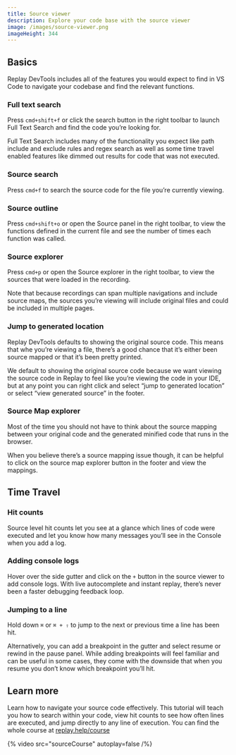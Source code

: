 ```yaml
---
title: Source viewer
description: Explore your code base with the source viewer
image: /images/source-viewer.png
imageHeight: 344
---
```


## Basics

Replay DevTools includes all of the features you would expect to find in VS Code to navigate your codebase and find the relevant functions.

### Full text search

Press `cmd+shift+f` or click the search button in the right toolbar to launch Full Text Search and find the code you’re looking for.

Full Text Search includes many of the functionality you expect like path include and exclude rules and regex search as well as some time travel enabled features like dimmed out results for code that was not executed.

### Source search

Press `cmd+f` to search the source code for the file you’re currently viewing.

### Source outline

Press `cmd+shift+o` or open the Source panel in the right toolbar, to view the functions defined in the current file and see the number of times each function was called.

### Source explorer

Press `cmd+p` or open the Source explorer in the right toolbar, to view the sources that were loaded in the recording.

Note that because recordings can span multiple navigations and include source maps, the sources you’re viewing will include original files and could be included in multiple pages.

### Jump to generated location

Replay DevTools defaults to showing the original source code. This means that whe you’re viewing a file, there’s a good chance that it’s either been source mapped or that it’s been pretty printed.

We default to showing the original source code because we want viewing the source code in Replay to feel like you’re viewing the code in your IDE, but at any point you can right click and select “jump to generated location” or select “view generated source” in the footer.

### Source Map explorer

Most of the time you should not have to think about the source mapping between your original code and the generated minified code that runs in the browser.

When you believe there’s a source mapping issue though, it can be helpful to click on the source map explorer button in the footer and view the mappings.

## Time Travel

### Hit counts

Source level hit counts let you see at a glance which lines of code were executed and let you know how many messages you’ll see in the Console when you add a log.

### Adding console logs

Hover over the side gutter and click on the `+` button in the source viewer to add console logs. With live autocomplete and instant replay, there’s never been a faster debugging feedback loop.

### Jumping to a line

Hold down `⌘` or `⌘ + ⇧` to jump to the next or previous time a line has been hit.

Alternatively, you can add a breakpoint in the gutter and select resume or rewind in the pause panel. While adding breakpoints will feel familiar and can be useful in some cases, they come with the downside that when you resume you don’t know which breakpoint you’ll hit.

## Learn more

Learn how to navigate your source code effectively. This tutorial will teach you how to search within your code, view hit counts to see how often lines are executed, and jump directly to any line of execution. You can find the whole course at [replay.help/course](https://replay.help/course)

{% video src="sourceCourse" autoplay=false /%}
